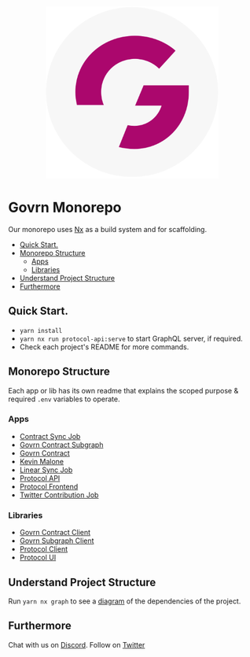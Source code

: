 <p align="center"><img src="./apps/protocol-frontend/src/assets/govrn-logo.png" width="350" alt="Govrn Logo"></p>

# Govrn Monorepo

Our monorepo uses [Nx](https://nx.dev/getting-started/intro) as a build system and for scaffolding.

- [Quick Start.](#quick-start)
- [Monorepo Structure](#monorepo-structure)
  - [Apps](#apps)
  - [Libraries](#libraries)
- [Understand Project Structure](#understand-project-structure)
- [Furthermore](#furthermore)

## Quick Start.

- `yarn install`
- `yarn nx run protocol-api:serve` to start GraphQL server, if required.
- Check each project's README for more commands.

## Monorepo Structure

Each app or lib has its own readme that explains the scoped purpose & required `.env` variables to operate.

### Apps

- [Contract Sync Job](./apps/contract-sync-job)
- [Govrn Contract Subgraph](./apps/govrn-contract-subgraph)
- [Govrn Contract](./apps/govrn-contract)
- [Kevin Malone](./apps/kevin-malone)
- [Linear Sync Job](./apps/linear-sync-job)
- [Protocol API](./apps/protocol-api)
- [Protocol Frontend](./apps/protocol-frontend)
- [Twitter Contribution Job](./apps/twitter-contribution-job)

### Libraries

- [Govrn Contract Client](./libs/govrn-contract-client)
- [Govrn Subgraph Client](./libs/govrn-subgraph-client)
- [Protocol Client](./libs/protocol-client)
- [Protocol UI](./libs/protocol-ui)

## Understand Project Structure

Run `yarn nx graph` to see a [diagram](https://nx.dev/cli/dep-graph) of the dependencies of the project.

## Furthermore

Chat with us on [Discord](https://discord.gg/3e36ZHU5aG). Follow on [Twitter](https://twitter.com/govrnHQ)
